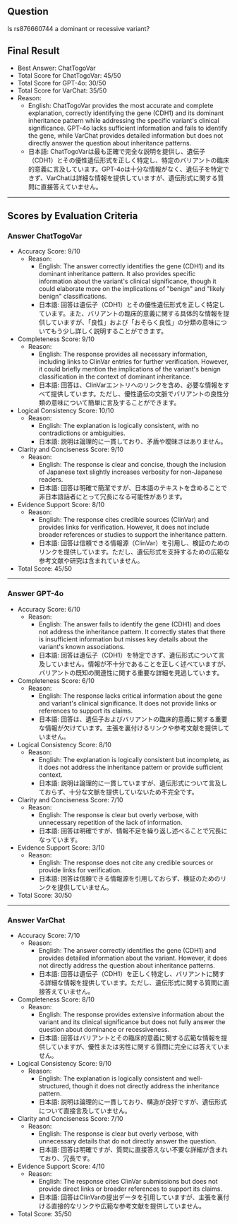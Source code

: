## Question

Is rs876660744 a dominant or recessive variant?

## Final Result

- Best Answer: ChatTogoVar
- Total Score for ChatTogoVar: 45/50
- Total Score for GPT-4o: 30/50
- Total Score for VarChat: 35/50
- Reason:
  - English: ChatTogoVar provides the most accurate and complete explanation, correctly identifying the gene (CDH1) and its dominant inheritance pattern while addressing the specific variant's clinical significance. GPT-4o lacks sufficient information and fails to identify the gene, while VarChat provides detailed information but does not directly answer the question about inheritance patterns.
  - 日本語: ChatTogoVarは最も正確で完全な説明を提供し、遺伝子（CDH1）とその優性遺伝形式を正しく特定し、特定のバリアントの臨床的意義に言及しています。GPT-4oは十分な情報がなく、遺伝子を特定できず、VarChatは詳細な情報を提供していますが、遺伝形式に関する質問に直接答えていません。

---

## Scores by Evaluation Criteria

### Answer ChatTogoVar
- Accuracy Score: 9/10
  - Reason: 
    - English: The answer correctly identifies the gene (CDH1) and its dominant inheritance pattern. It also provides specific information about the variant's clinical significance, though it could elaborate more on the implications of "benign" and "likely benign" classifications.
    - 日本語: 回答は遺伝子（CDH1）とその優性遺伝形式を正しく特定しています。また、バリアントの臨床的意義に関する具体的な情報を提供していますが、「良性」および「おそらく良性」の分類の意味についてもう少し詳しく説明することができます。
- Completeness Score: 9/10
  - Reason: 
    - English: The response provides all necessary information, including links to ClinVar entries for further verification. However, it could briefly mention the implications of the variant's benign classification in the context of dominant inheritance.
    - 日本語: 回答は、ClinVarエントリへのリンクを含め、必要な情報をすべて提供しています。ただし、優性遺伝の文脈でバリアントの良性分類の意味について簡単に言及することができます。
- Logical Consistency Score: 10/10
  - Reason: 
    - English: The explanation is logically consistent, with no contradictions or ambiguities.
    - 日本語: 説明は論理的に一貫しており、矛盾や曖昧さはありません。
- Clarity and Conciseness Score: 9/10
  - Reason: 
    - English: The response is clear and concise, though the inclusion of Japanese text slightly increases verbosity for non-Japanese readers.
    - 日本語: 回答は明確で簡潔ですが、日本語のテキストを含めることで非日本語話者にとって冗長になる可能性があります。
- Evidence Support Score: 8/10
  - Reason: 
    - English: The response cites credible sources (ClinVar) and provides links for verification. However, it does not include broader references or studies to support the inheritance pattern.
    - 日本語: 回答は信頼できる情報源（ClinVar）を引用し、検証のためのリンクを提供しています。ただし、遺伝形式を支持するための広範な参考文献や研究は含まれていません。
- Total Score: 45/50

---

### Answer GPT-4o
- Accuracy Score: 6/10
  - Reason: 
    - English: The answer fails to identify the gene (CDH1) and does not address the inheritance pattern. It correctly states that there is insufficient information but misses key details about the variant's known associations.
    - 日本語: 回答は遺伝子（CDH1）を特定できず、遺伝形式について言及していません。情報が不十分であることを正しく述べていますが、バリアントの既知の関連性に関する重要な詳細を見逃しています。
- Completeness Score: 6/10
  - Reason: 
    - English: The response lacks critical information about the gene and variant's clinical significance. It does not provide links or references to support its claims.
    - 日本語: 回答は、遺伝子およびバリアントの臨床的意義に関する重要な情報が欠けています。主張を裏付けるリンクや参考文献を提供していません。
- Logical Consistency Score: 8/10
  - Reason: 
    - English: The explanation is logically consistent but incomplete, as it does not address the inheritance pattern or provide sufficient context.
    - 日本語: 説明は論理的に一貫していますが、遺伝形式について言及しておらず、十分な文脈を提供していないため不完全です。
- Clarity and Conciseness Score: 7/10
  - Reason: 
    - English: The response is clear but overly verbose, with unnecessary repetition of the lack of information.
    - 日本語: 回答は明確ですが、情報不足を繰り返し述べることで冗長になっています。
- Evidence Support Score: 3/10
  - Reason: 
    - English: The response does not cite any credible sources or provide links for verification.
    - 日本語: 回答は信頼できる情報源を引用しておらず、検証のためのリンクを提供していません。
- Total Score: 30/50

---

### Answer VarChat
- Accuracy Score: 7/10
  - Reason: 
    - English: The answer correctly identifies the gene (CDH1) and provides detailed information about the variant. However, it does not directly address the question about inheritance patterns.
    - 日本語: 回答は遺伝子（CDH1）を正しく特定し、バリアントに関する詳細な情報を提供しています。ただし、遺伝形式に関する質問に直接答えていません。
- Completeness Score: 8/10
  - Reason: 
    - English: The response provides extensive information about the variant and its clinical significance but does not fully answer the question about dominance or recessiveness.
    - 日本語: 回答はバリアントとその臨床的意義に関する広範な情報を提供していますが、優性または劣性に関する質問に完全には答えていません。
- Logical Consistency Score: 9/10
  - Reason: 
    - English: The explanation is logically consistent and well-structured, though it does not directly address the inheritance pattern.
    - 日本語: 説明は論理的に一貫しており、構造が良好ですが、遺伝形式について直接言及していません。
- Clarity and Conciseness Score: 7/10
  - Reason: 
    - English: The response is clear but overly verbose, with unnecessary details that do not directly answer the question.
    - 日本語: 回答は明確ですが、質問に直接答えない不要な詳細が含まれており、冗長です。
- Evidence Support Score: 4/10
  - Reason: 
    - English: The response cites ClinVar submissions but does not provide direct links or broader references to support its claims.
    - 日本語: 回答はClinVarの提出データを引用していますが、主張を裏付ける直接的なリンクや広範な参考文献を提供していません。
- Total Score: 35/50